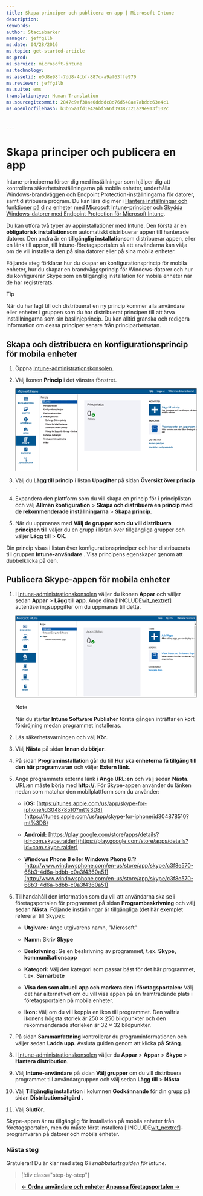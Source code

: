 ```yaml
---
title: Skapa principer och publicera en app | Microsoft Intune
description: 
keywords: 
author: Staciebarker
manager: jeffgilb
ms.date: 04/28/2016
ms.topic: get-started-article
ms.prod: 
ms.service: microsoft-intune
ms.technology: 
ms.assetid: e0d8e98f-7dd8-4cbf-887c-a9af63ffe970
ms.reviewer: jeffgilb
ms.suite: ems
translationtype: Human Translation
ms.sourcegitcommit: 2847c9af38ae0ddddc8d76d548ae7abddc63e4c1
ms.openlocfilehash: b3b65a1fd1e426bf566f39382321a29e913f102c


---
```


# Skapa principer och publicera en app
Intune-principerna förser dig med inställningar som hjälper dig att kontrollera säkerhetsinställningarna på mobila enheter, underhålla Windows-brandväggen och Endpoint Protection-inställningarna för datorer, samt distribuera program. Du kan lära dig mer i [Hantera inställningar och funktioner på dina enheter med Microsoft Intune-principer](/Intune/deploy-use/manage-settings-and-features-on-your-devices-with-microsoft-intune-policies) och [Skydda Windows-datorer med Endpoint Protection för Microsoft Intune](/Intune/deploy-use/help-secure-windows-pcs-with-endpoint-protection-for-microsoft-intune).

Du kan utföra två typer av appinstallationer med Intune. Den första är en **obligatorisk installation**som automatiskt distribuerar appen till hanterade datorer. Den andra är en **tillgänglig installation**som distribuerar appen, eller en länk till appen, till Intune-företagsportalen så att användarna kan välja om de vill installera den på sina datorer eller på sina mobila enheter.

<!-- this section really isn't necessary and confuses a lot of people because most mobile device apps aren't licensed this way (and our licensing/reporting features aren't super helpful). I think it's best to avoid this during a quick start guide.

Before using Intune to deploy apps, make sure that you have the appropriate licenses to publish, distribute, and use the app. The Licenses workspace lets you add and manage license agreement information for apps or software purchased through Microsoft Volume Licensing agreements, and for Microsoft or non-Microsoft software that was purchased by other means. You can then create license reports that display managed license usage information throughout your company to stay informed of license usage activity.
-->

Följande steg förklarar hur du skapar en konfigurationsprincip för mobila enheter, hur du skapar en brandväggsprincip för Windows-datorer och hur du konfigurerar Skype som en tillgänglig installation för mobila enheter när de har registrerats.

> [!TIP]
> När du har lagt till och distribuerat en ny princip kommer alla användare eller enheter i gruppen som du har distribuerat principen till att ärva inställningarna som sin baslinjeprincip. Du kan alltid granska och redigera information om dessa principer senare från principarbetsytan.


## Skapa och distribuera en konfigurationsprincip för mobila enheter

1.  Öppna [Intune-administrationskonsolen](https://manage.microsoft.com/).

2.  Välj ikonen **Princip** i det vänstra fönstret.

    ![admin-console-policy-workspace](./media/policy.png)

3.  Välj du **Lägg till princip** i listan **Uppgifter** på sidan **Översikt över princip** .

4.  Expandera den plattform som du vill skapa en princip för i principlistan och välj **Allmän konfiguration** > **Skapa och distribuera en princip med de rekommenderade inställningarna** > **Skapa princip**.

5.  När du uppmanas med **Välj de grupper som du vill distribuera principen till** väljer du en grupp i listan över tillgängliga grupper och väljer **Lägg till** > **OK**.

Din princip visas i listan över konfigurationsprinciper och har distribuerats till gruppen **Intune-användare** . Visa principens egenskaper genom att dubbelklicka på den.

## Publicera Skype-appen för mobila enheter

1.  I [Intune-administrationskonsolen](https://manage.microsoft.com/) väljer du ikonen **Appar** och väljer sedan **Appar** > **Lägg till app**. Ange dina [!INCLUDE[wit_nextref](../includes/wit_nextref_md.md)] autentiseringsuppgifter om du uppmanas till detta.

    ![admin-console-apps-workspace](./media/apps.png)

    > [!NOTE]
    > När du startar **Intune Software Publisher** första gången inträffar en kort fördröjning medan programmet installeras.

2.  Läs säkerhetsvarningen och välj **Kör**.

3.  Välj **Nästa** på sidan **Innan du börjar**.

4.  På sidan **Programinstallation** går du till **Hur ska enheterna få tillgång till den här programvaran** och väljer **Extern länk**.

5.  Ange programmets externa länk i **Ange URL:en** och välj sedan **Nästa**. URL:en måste börja med **http://**. För Skype-appen använder du länken nedan som matchar den mobilplattform som du använder:

    -   **iOS:** [https://itunes.apple.com/us/app/skype-for-iphone/id304878510?mt%3D8](https://itunes.apple.com/us/app/skype-for-iphone/id304878510?mt%3D8)

    -   **Android:** [https://play.google.com/store/apps/details?id=com.skype.raider](https://play.google.com/store/apps/details?id=com.skype.raider)

    -   **Windows Phone 8 eller Windows Phone 8.1:** [http://www.windowsphone.com/en-us/store/app/skype/c3f8e570-68b3-4d6a-bdbb-c0a3f4360a51](http://www.windowsphone.com/en-us/store/app/skype/c3f8e570-68b3-4d6a-bdbb-c0a3f4360a51)

6.  Tillhandahåll den information som du vill att användarna ska se i företagsportalen för programmet på sidan **Programbeskrivning** och välj sedan **Nästa**. Följande inställningar är tillgängliga (det här exemplet refererar till Skype):

    -   **Utgivare:** Ange utgivarens namn, ”Microsoft”

    -   **Namn:** Skriv **Skype**

    -   **Beskrivning:** Ge en beskrivning av programmet, t.ex. **Skype, kommunikationsapp**

    -   **Kategori:** Välj den kategori som passar bäst för det här programmet, t.ex. **Samarbete**

    -   **Visa den som aktuell app och markera den i företagsportalen:** Välj det här alternativet om du vill visa appen på en framträdande plats i företagsportalen på mobila enheter.

    -   **Ikon:** Välj om du vill koppla en ikon till programmet. Den valfria ikonens högsta storlek är 250 × 250 bildpunkter och den rekommenderade storleken är 32 × 32 bildpunkter.

7.  På sidan **Sammanfattning** kontrollerar du programinformationen och väljer sedan **Ladda upp**. Avsluta guiden genom att klicka på **Stäng**.

8.  I [Intune-administrationskonsolen](https://manage.microsoft.com/) väljer du **Appar** > **Appar** > **Skype** > **Hantera distribution**.

9. Välj **Intune-användare** på sidan **Välj grupper** om du vill distribuera programmet till användargruppen och välj sedan **Lägg till** > **Nästa**

10. Välj **Tillgänglig installation** i kolumnen **Godkännande** för din grupp på sidan **Distributionsåtgärd** .

11. Välj **Slutför**.

Skype-appen är nu tillgänglig för installation på mobila enheter från företagsportalen, men du måste först installera [!INCLUDE[wit_nextref](../includes/wit_nextref_md.md)]-programvaran på datorer och mobila enheter.


### Nästa steg
Gratulerar! Du är klar med steg 6 i *snabbstartsguiden för Intune*.

>[!div class="step-by-step"]

>[&larr; **Ordna användare och enheter**](.\start-with-a-paid-subscription-to-microsoft-intune-step-5.md) [**Anpassa företagsportalen** &rarr;](.\start-with-a-paid-subscription-to-microsoft-intune-step-7.md)  



<!--HONumber=Jun16_HO4-->


